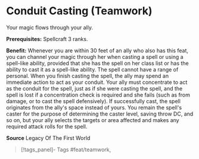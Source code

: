 ﻿---
cssclass: [feats]

---
# Conduit Casting (Teamwork)

Your magic flows through your ally.

**Prerequisites:** Spellcraft 3 ranks.

**Benefit:** Whenever you are within 30 feet of an ally who also has this feat, you can channel your magic through her when casting a spell or using a spell-like ability, provided that she has the spell on her class list or has the ability to cast it as a spell-like ability. The spell cannot have a range of personal. When you finish casting the spell, the ally may spend an immediate action to act as your conduit. Your ally must concentrate to act as the conduit for the spell, just as if she were casting the spell, and the spell is lost if a concentration check is required and she fails (such as from damage, or to cast the spell defensively). If successfully cast, the spell originates from the ally's space instead of yours. You remain the spell's caster for the purpose of determining the caster level, saving throw DC, and so on, but your ally selects the targets or area affected and makes any required attack rolls for the spell.

**Source** Legacy Of The First World
>[!tags_panel]- Tags
> #feat/teamwork, 